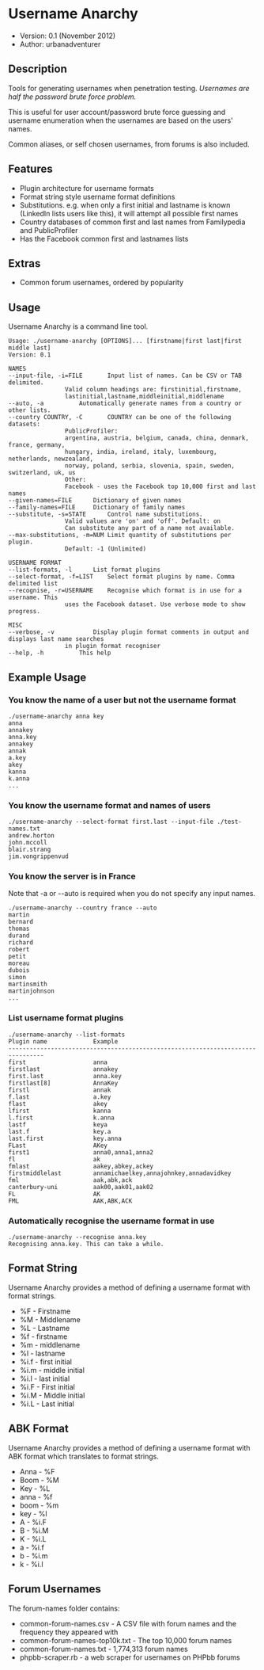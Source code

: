 Username Anarchy
======================================

* Version: 0.1 (November 2012)
* Author: urbanadventurer

Description
------------
Tools for generating usernames when penetration testing. *Usernames are half the password brute force problem.*

This is useful for user account/password brute force guessing and username enumeration when the usernames are based on the users' names.

Common aliases, or self chosen usernames, from forums is also included.


Features
--------

* Plugin architecture for username formats
* Format string style username format definitions
* Substitutions. e.g. when only a first initial and lastname is known (LinkedIn lists users like this), it will attempt all possible first names
* Country databases of common first and last names from Familypedia and PublicProfiler
* Has the Facebook common first and lastnames lists


Extras
------

* Common forum usernames, ordered by popularity

Usage
-----
Username Anarchy is a command line tool.

	Usage: ./username-anarchy [OPTIONS]... [firstname|first last|first middle last]
	Version: 0.1

	NAMES
	--input-file, -i=FILE		Input list of names. Can be CSV or TAB delimited.
					Valid column headings are: firstinitial,firstname,
					lastinitial,lastname,middleinitial,middlename
	--auto, -a			Automatically generate names from a country or other lists.
	--country COUNTRY, -C		COUNTRY can be one of the following datasets:
					PublicProfiler:
					argentina, austria, belgium, canada, china, denmark, france, germany,
					hungary, india, ireland, italy, luxembourg, netherlands, newzealand,
					norway, poland, serbia, slovenia, spain, sweden, switzerland, uk, us
					Other:
					Facebook - uses the Facebook top 10,000 first and last names
	--given-names=FILE		Dictionary of given names
	--family-names=FILE		Dictionary of family names
	--substitute, -s=STATE		Control name substitutions.
					Valid values are 'on' and 'off'. Default: on
					Can substitute any part of a name not available.
	--max-substitutions, -m=NUM	Limit quantity of substitutions per plugin.
					Default: -1 (Unlimited)

	USERNAME FORMAT
	--list-formats, -l		List format plugins
	--select-format, -f=LIST	Select format plugins by name. Comma delimited list
	--recognise, -r=USERNAME	Recognise which format is in use for a username. This
					uses the Facebook dataset. Use verbose mode to show progress.

	MISC
	--verbose, -v			Display plugin format comments in output and displays last name searches
					in plugin format recogniser
	--help, -h			This help


Example Usage
-------------
### You know the name of a user but not the username format

	./username-anarchy anna key
	anna
	annakey
	anna.key
	annakey
	annak
	a.key
	akey
	kanna
	k.anna
	...


### You know the username format and names of users

	./username-anarchy --select-format first.last --input-file ./test-names.txt 
	andrew.horton
	john.mccoll
	blair.strang
	jim.vongrippenvud


### You know the server is in France
Note that -a or --auto is required when you do not specify any input names.

	./username-anarchy --country france --auto
	martin
	bernard
	thomas
	durand
	richard
	robert
	petit
	moreau
	dubois
	simon
	martinsmith
	martinjohnson
	...

### List username format plugins

	./username-anarchy --list-formats
	Plugin name         	Example
	--------------------------------------------------------------------------------
	first               	anna
	firstlast           	annakey
	first.last          	anna.key
	firstlast[8]        	AnnaKey
	firstl              	annak
	f.last              	a.key
	flast               	akey
	lfirst              	kanna
	l.first             	k.anna
	lastf               	keya
	last.f              	key.a
	last.first          	key.anna
	FLast               	AKey
	first1              	anna0,anna1,anna2
	fl                  	ak
	fmlast              	aakey,abkey,ackey
	firstmiddlelast     	annamichaelkey,annajohnkey,annadavidkey
	fml                 	aak,abk,ack
	canterbury-uni      	aak00,aak01,aak02
	FL                  	AK
	FML                 	AAK,ABK,ACK


### Automatically recognise the username format in use
	./username-anarchy --recognise anna.key
	Recognising anna.key. This can take a while.

	
Format String
--------------

Username Anarchy provides a method of defining a username format with format strings.

* %F - Firstname
* %M - Middlename
* %L - Lastname
* %f - firstname
* %m - middlename
* %l - lastname
* %i.f - first initial
* %i.m - middle initial
* %i.l - last initial
* %i.F - First initial
* %i.M - Middle initial
* %i.L - Last initial


ABK Format
-----------
Username Anarchy provides a method of defining a username format with ABK format which translates
to format strings.

* Anna - %F
* Boom - %M 
* Key - %L
* anna - %f
* boom - %m
* key - %l
* A - %i.F
* B - %i.M
* K - %i.L
* a - %i.f
* b - %i.m
* k - %i.l


Forum Usernames
---------------
The forum-names folder contains:
* common-forum-names.csv - A CSV file with forum names and the frequency they appeared with
* common-forum-names-top10k.txt - The top 10,000 forum names
* common-forum-names.txt - 1,774,313 forum names
* phpbb-scraper.rb - a web scraper for usernames on PHPbb forums


